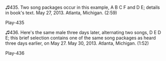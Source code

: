 ♫435. Two song packages occur in this example, A B C F and D E; details
in book's text. May 27, 2013. Atlanta, Michigan. (2:59)

Play-435

♫436. Here's the same male three days later, alternating two songs, D E
D E; this brief selection contains one of the same song packages as
heard three days earlier, on May 27. May 30, 2013. Atlanta, Michigan.
(1:52)

Play-436


